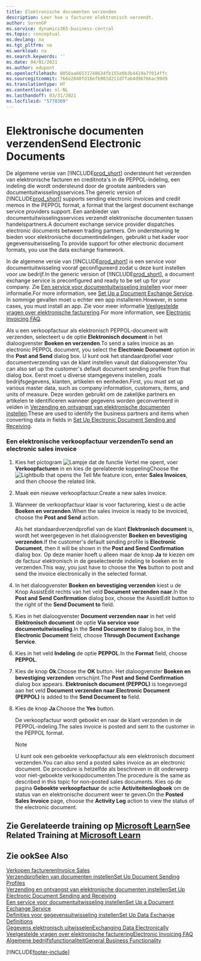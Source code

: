 ```yaml
---
title: Elektronische documenten verzenden
description: Leer hoe u facturen elektronisch verzendt.
author: SorenGP
ms.service: dynamics365-business-central
ms.topic: conceptual
ms.devlang: na
ms.tgt_pltfrm: na
ms.workload: na
ms.search.keywords: ''
ms.date: 04/01/2021
ms.author: edupont
ms.openlocfilehash: 8056aa66531740634fb155e0b3b4419a7f014ffc
ms.sourcegitcommit: 766e2840fd16efb901d211d7fa64d96766ac99d9
ms.translationtype: HT
ms.contentlocale: nl-NL
ms.lasthandoff: 03/31/2021
ms.locfileid: "5778369"
---
```

# <a name="send-electronic-documents"></a><span data-ttu-id="dee24-103">Elektronische documenten verzenden</span><span class="sxs-lookup"><span data-stu-id="dee24-103">Send Electronic Documents</span></span>

<span data-ttu-id="dee24-104">De algemene versie van [!INCLUDE[prod_short](includes/prod_short.md)] ondersteunt het verzenden van elektronische facturen en creditnota's in de PEPPOL-indeling, een indeling die wordt ondersteund door de grootste aanbieders van documentuitwisselingsservices.</span><span class="sxs-lookup"><span data-stu-id="dee24-104">The generic version of [!INCLUDE[prod_short](includes/prod_short.md)] supports sending electronic invoices and credit memos in the PEPPOL format, a format that the largest document exchange service providers support.</span></span> <span data-ttu-id="dee24-105">Een aanbieder van documentuitwisselingsservices verzendt elektronische documenten tussen handelspartners.</span><span class="sxs-lookup"><span data-stu-id="dee24-105">A document exchange service provider dispatches electronic documents between trading partners.</span></span> <span data-ttu-id="dee24-106">Om ondersteuning te bieden voor elektronische documentindelingen, gebruikt u het kader voor gegevensuitwisseling.</span><span class="sxs-lookup"><span data-stu-id="dee24-106">To provide support for other electronic document formats, you use the data exchange framework.</span></span>  

 <span data-ttu-id="dee24-107">In de algemene versie van [!INCLUDE[prod_short](includes/prod_short.md)] is een service voor documentuitwisseling vooraf geconfigureerd zodat u deze kunt instellen voor uw bedrijf.</span><span class="sxs-lookup"><span data-stu-id="dee24-107">In the generic version of [!INCLUDE[prod_short](includes/prod_short.md)], a document exchange service is preconfigured and ready to be set up for your company.</span></span> <span data-ttu-id="dee24-108">Zie [Een service voor documentuitwisseling instellen](across-how-to-set-up-a-document-exchange-service.md) voor meer informatie.</span><span class="sxs-lookup"><span data-stu-id="dee24-108">For more information, see [Set Up a Document Exchange Service](across-how-to-set-up-a-document-exchange-service.md).</span></span> <span data-ttu-id="dee24-109">In sommige gevallen moet u echter een app installeren.</span><span class="sxs-lookup"><span data-stu-id="dee24-109">However, in some cases, you must install an app.</span></span> <span data-ttu-id="dee24-110">Zie voor meer informatie [Veelgestelde vragen over elektronische facturering](faq-electronic-invoicing.yml).</span><span class="sxs-lookup"><span data-stu-id="dee24-110">For more information, see [Electronic Invoicing FAQ](faq-electronic-invoicing.yml).</span></span>  

 <span data-ttu-id="dee24-111">Als u een verkoopfactuur als elektronisch PEPPOL-document wilt verzenden, selecteert u de optie **Elektronisch document** in het dialoogvenster **Boeken en verzenden**.</span><span class="sxs-lookup"><span data-stu-id="dee24-111">To send a sales invoice as an electronic PEPPOL document, you select the **Electronic Document** option in the **Post and Send** dialog box.</span></span> <span data-ttu-id="dee24-112">U kunt ook het standaardprofiel voor documentverzending van de klant instellen vanuit dat dialoogvenster.</span><span class="sxs-lookup"><span data-stu-id="dee24-112">You can also set up the customer's default document sending profile from that dialog box.</span></span> <span data-ttu-id="dee24-113">Eerst moet u diverse stamgegevens instellen, zoals bedrijfsgegevens, klanten, artikelen en eenheden.</span><span class="sxs-lookup"><span data-stu-id="dee24-113">First, you must set up various master data, such as company information, customers, items, and units of measure.</span></span> <span data-ttu-id="dee24-114">Deze worden gebruikt om de zakelijke partners en artikelen te identificeren wanneer gegevens worden geconverteerd in velden in [Verzending en ontvangst van elektronische documenten instellen](across-how-to-set-up-electronic-document-sending-and-receiving.md).</span><span class="sxs-lookup"><span data-stu-id="dee24-114">These are used to identify the business partners and items when converting data in fields in [Set Up Electronic Document Sending and Receiving](across-how-to-set-up-electronic-document-sending-and-receiving.md).</span></span>  

### <a name="to-send-an-electronic-sales-invoice"></a><span data-ttu-id="dee24-115">Een elektronische verkoopfactuur verzenden</span><span class="sxs-lookup"><span data-stu-id="dee24-115">To send an electronic sales invoice</span></span>

1. <span data-ttu-id="dee24-116">Kies het pictogram ![Lampje dat de functie Vertel me opent](media/ui-search/search_small.png "Vertel me wat u wilt doen"), voer **Verkoopfacturen** in en kies de gerelateerde koppeling</span><span class="sxs-lookup"><span data-stu-id="dee24-116">Choose the ![Lightbulb that opens the Tell Me feature](media/ui-search/search_small.png "Tell me what you want to do") icon, enter **Sales Invoices**, and then choose the related link.</span></span>  

2. <span data-ttu-id="dee24-117">Maak een nieuwe verkoopfactuur.</span><span class="sxs-lookup"><span data-stu-id="dee24-117">Create a new sales invoice.</span></span>  

3. <span data-ttu-id="dee24-118">Wanneer de verkoopfactuur klaar is voor facturering, kiest u de actie **Boeken en verzenden**.</span><span class="sxs-lookup"><span data-stu-id="dee24-118">When the sales invoice is ready to be invoiced, choose the **Post and Send** action.</span></span>  

     <span data-ttu-id="dee24-119">Als het standaardverzendprofiel van de klant **Elektronisch document** is, wordt het weergegeven in het dialoogvenster **Boeken en bevestiging verzenden**.</span><span class="sxs-lookup"><span data-stu-id="dee24-119">If the customer's default sending profile is **Electronic Document**, then it will be shown in the **Post and Send Confirmation** dialog box.</span></span> <span data-ttu-id="dee24-120">Op deze manier hoeft u alleen maar de knop **Ja** te kiezen om de factuur elektronisch in de geselecteerde indeling te boeken en te verzenden.</span><span class="sxs-lookup"><span data-stu-id="dee24-120">This way, you just have to choose the **Yes** button to post and send the invoice electronically in the selected format.</span></span>  

4. <span data-ttu-id="dee24-121">In het dialoogvenster **Boeken en bevestiging verzenden** kiest u de Knop AssistEdit rechts van het veld **Document verzenden naar**.</span><span class="sxs-lookup"><span data-stu-id="dee24-121">In the **Post and Send Confirmation** dialog box, choose the AssistEdit button to the right of the **Send Document to** field.</span></span>  

5. <span data-ttu-id="dee24-122">Kies in het dialoogvenster **Document verzenden naar** in het veld **Elektronisch document** de optie **Via service voor documentuitwisseling**.</span><span class="sxs-lookup"><span data-stu-id="dee24-122">In the **Send Document to** dialog box, in the **Electronic Document** field, choose **Through Document Exchange Service**.</span></span>  

6. <span data-ttu-id="dee24-123">Kies in het veld **Indeling** de optie **PEPPOL**.</span><span class="sxs-lookup"><span data-stu-id="dee24-123">In the **Format** field, choose **PEPPOL**.</span></span>  

7. <span data-ttu-id="dee24-124">Kies de knop **Ok**.</span><span class="sxs-lookup"><span data-stu-id="dee24-124">Choose the **OK** button.</span></span> <span data-ttu-id="dee24-125">Het dialoogvenster **Boeken en bevestiging verzenden** verschijnt.</span><span class="sxs-lookup"><span data-stu-id="dee24-125">The **Post and Send Confirmation** dialog box appears.</span></span> <span data-ttu-id="dee24-126">**Elektronisch document (PEPPOL)** is toegevoegd aan het veld **Document verzenden naar**.</span><span class="sxs-lookup"><span data-stu-id="dee24-126">**Electronic Document (PEPPOL)** is added to the **Send Document to** field.</span></span>  

8. <span data-ttu-id="dee24-127">Kies de knop **Ja**.</span><span class="sxs-lookup"><span data-stu-id="dee24-127">Choose the **Yes** button.</span></span>  

     <span data-ttu-id="dee24-128">De verkoopfactuur wordt geboekt en naar de klant verzonden in de PEPPOL-indeling.</span><span class="sxs-lookup"><span data-stu-id="dee24-128">The sales invoice is posted and sent to the customer in the PEPPOL format.</span></span>  

    > [!NOTE]  
    >  <span data-ttu-id="dee24-129">U kunt ook een geboekte verkoopfactuur als een elektronisch document verzenden.</span><span class="sxs-lookup"><span data-stu-id="dee24-129">You can also send a posted sales invoice as an electronic document.</span></span> <span data-ttu-id="dee24-130">De procedure is hetzelfde als beschreven in dit onderwerp voor niet-geboekte verkoopdocumenten.</span><span class="sxs-lookup"><span data-stu-id="dee24-130">The procedure is the same as described in this topic for non-posted sales documents.</span></span> <span data-ttu-id="dee24-131">Kies op de pagina **Geboekte verkoopfactuur** de actie **Activiteitenlogboek** om de status van en elektronische document weer te geven.</span><span class="sxs-lookup"><span data-stu-id="dee24-131">On the **Posted Sales Invoice** page, choose the **Activity Log** action to view the status of the electronic document.</span></span>  

## <a name="see-related-training-at-microsoft-learn"></a><span data-ttu-id="dee24-132">Zie Gerelateerde training op [Microsoft Learn](/learn/modules/electronic-documents-dynamics-365-business-central/index)</span><span class="sxs-lookup"><span data-stu-id="dee24-132">See Related Training at [Microsoft Learn](/learn/modules/electronic-documents-dynamics-365-business-central/index)</span></span>

## <a name="see-also"></a><span data-ttu-id="dee24-133">Zie ook</span><span class="sxs-lookup"><span data-stu-id="dee24-133">See Also</span></span>

[<span data-ttu-id="dee24-134">Verkopen factureren</span><span class="sxs-lookup"><span data-stu-id="dee24-134">Invoice Sales</span></span>](sales-how-invoice-sales.md)  
[<span data-ttu-id="dee24-135">Verzendprofielen van documenten instellen</span><span class="sxs-lookup"><span data-stu-id="dee24-135">Set Up Document Sending Profiles</span></span>](sales-how-setup-document-send-profiles.md)  
[<span data-ttu-id="dee24-136">Verzending en ontvangst van elektronische documenten instellen</span><span class="sxs-lookup"><span data-stu-id="dee24-136">Set Up Electronic Document Sending and Receiving</span></span>](across-how-to-set-up-electronic-document-sending-and-receiving.md)  
[<span data-ttu-id="dee24-137">Een service voor documentuitwisseling instellen</span><span class="sxs-lookup"><span data-stu-id="dee24-137">Set Up a Document Exchange Service</span></span>](across-how-to-set-up-a-document-exchange-service.md)  
[<span data-ttu-id="dee24-138">Definities voor gegevensuitwisseling instellen</span><span class="sxs-lookup"><span data-stu-id="dee24-138">Set Up Data Exchange Definitions</span></span>](across-how-to-set-up-data-exchange-definitions.md)  
[<span data-ttu-id="dee24-139">Gegevens elektronisch uitwisselen</span><span class="sxs-lookup"><span data-stu-id="dee24-139">Exchanging Data Electronically</span></span>](across-data-exchange.md)  
[<span data-ttu-id="dee24-140">Veelgestelde vragen over elektronische facturering</span><span class="sxs-lookup"><span data-stu-id="dee24-140">Electronic Invoicing FAQ</span></span>](faq-electronic-invoicing.yml)  
[<span data-ttu-id="dee24-141">Algemene bedrijfsfunctionaliteit</span><span class="sxs-lookup"><span data-stu-id="dee24-141">General Business Functionality</span></span>](ui-across-business-areas.md)  


[!INCLUDE[footer-include](includes/footer-banner.md)]